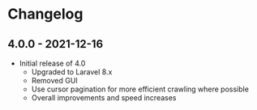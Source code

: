 # Changelog

## 4.0.0 - 2021-12-16

- Initial release of 4.0
  - Upgraded to Laravel 8.x
  - Removed GUI
  - Use cursor pagination for more efficient crawling where possible
  - Overall improvements and speed increases
